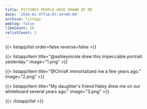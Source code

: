 ```yaml
---
title: PICTURES PEOPLE HAVE DRAWN OF ME
date: '2016-01-07T16:07:44+00:00'
archive: listapp
weblog: false
likeCount: 26
relistCount: 1
---
```



{{< listapp/list order=false reverse=false >}}

   {{< listapp/item title="@ashleynicole drew this impeccable portrait yesterday."
      image="1.png" >}}

   {{< listapp/item title="@ChrisK immortalized me a few years ago."
      image="2.png" >}}

   {{< listapp/item title="My daughter's friend Haley drew me on our whiteboard several years ago."
      image="3.png" >}}

{{< /listapp/list >}}
